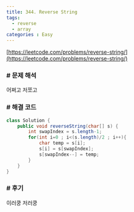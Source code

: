 ```yaml
---
title: 344. Reverse String
tags:
  - reverse
  - array
categories : Easy
---
```

[https://leetcode.com/problems/reverse-string/](https://leetcode.com/problems/reverse-string/)

### # 문제 해석
어쩌고 저쪼고

### # 해결 코드
```java
class Solution {
    public void reverseString(char[] s) {
        int swapIndex = s.length-1;
        for(int i=0 ; i<(s.length)/2 ; i++){
            char temp = s[i];
            s[i] = s[swapIndex];
            s[swapIndex--] = temp;
        }
    }
}
```

### # 후기
이러쿵 저러쿵
